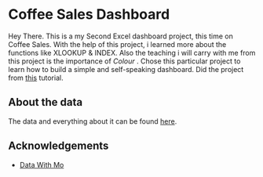 # Coffee Sales Dashboard 

Hey There. This is a my Second Excel dashboard project, this time on Coffee Sales. With the help of this project, i learned more about the functions like XLOOKUP & INDEX. Also the teaching i will carry with me from this project is the importance of *Colour* . Chose this particular project to learn how to build a simple and self-speaking dashboard. Did the project from [this](https://www.youtube.com/watch?v=m13o5aqeCbM) tutorial.


## About the data

The data and everything about it can be found [here](https://www.youtube.com/watch?v=m13o5aqeCbM).
## Acknowledgements

 - [Data With Mo](https://datawithmo.com/)
 
